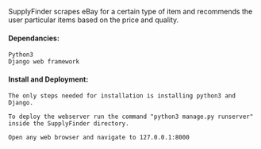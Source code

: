 SupplyFinder scrapes eBay for a certain type of item and recommends the user particular items based on the price and quality.

#### Dependancies:
    Python3
    Django web framework

#### Install and Deployment:
    The only steps needed for installation is installing python3 and Django.

    To deploy the webserver run the command "python3 manage.py runserver" inside the SupplyFinder directory.

    Open any web browser and navigate to 127.0.0.1:8000